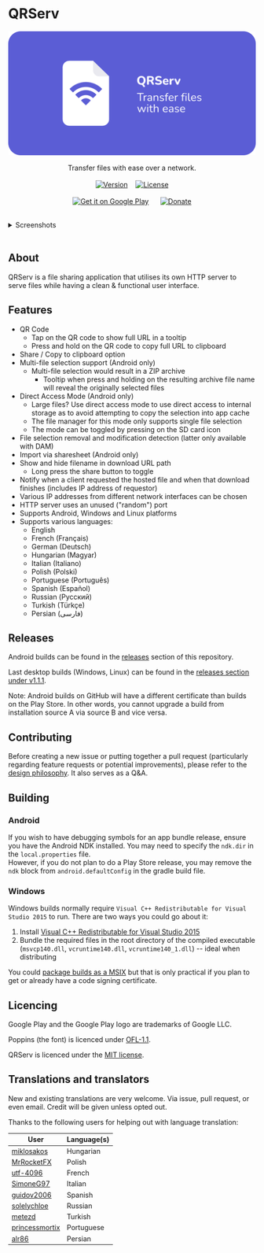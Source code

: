 # QRServ

![Banner with app icon, app name 'QRServ' followed by 'transfer files with ease'](docs/banner/banner.png)
<br>

<p align="center">
    Transfer files with ease over a network.
    <br>
    <br>
    <a href="../../releases/latest" title="Latest release"><img src="https://img.shields.io/github/v/release/uintdev/qrserv" alt="Version"></a>
    &nbsp;&nbsp;
    <a href="LICENSE" title="License"><img src="https://img.shields.io/github/license/uintdev/qrserv" alt="License"></a>
    <br>
    <br>
    <a href="https://play.google.com/store/apps/details?id=dev.uint.qrserv"><img src="https://play.google.com/intl/en_us/badges/static/images/badges/en_badge_web_generic.png" alt="Get it on Google Play" height="80"></a>
    &nbsp;&nbsp;&nbsp;&nbsp;
    <a href="https://ko-fi.com/uintdev" title="ko-fi"><img src="https://ko-fi.com/img/githubbutton_sm.svg" alt="Donate" height="80" width="300"></a>
</p>
<br>
<details>
    <summary>Screenshots</summary>
    <br>
    <p align="center">
        <img src="docs/screenshots/1.png" alt="Screenshot of app on the main screen" height="380">
        &nbsp;&nbsp;
        <img src="docs/screenshots/2.png" alt="Screenshot of app after selecting a file" height="380">
        &nbsp;&nbsp;
        <img src="docs/screenshots/3.png" alt="Screenshot of app after opening IP address list" height="380">
        &nbsp;&nbsp;
        <img src="docs/screenshots/4.png" alt="Screenshot of app when press and holding or hovering over file name -- tool tip is shown with full file name" height="380">
        &nbsp;&nbsp;
        <img src="docs/screenshots/5.png" alt="Screenshot of app when press and holding or hovering over file name -- tool tip is shown with original file names sizes of those included in the resulting file archive" height="380">
        &nbsp;&nbsp;
        <img src="docs/screenshots/6.png" alt="Screenshot of app showing that a 10 Gigabit file was selected -- this shows the ability to work with large files" height="380">
    </p>
</details>
<br>

## About

QRServ is a file sharing application that utilises its own HTTP server to serve files while having a clean & functional user interface.

## Features

-   QR Code
    -   Tap on the QR code to show full URL in a tooltip
    -   Press and hold on the QR code to copy full URL to clipboard
-   Share / Copy to clipboard option
-   Multi-file selection support (Android only)
    -   Multi-file selection would result in a ZIP archive
        -   Tooltip when press and holding on the resulting archive file name will reveal the originally selected files
-   Direct Access Mode (Android only)
    -   Large files? Use direct access mode to use direct access to internal storage as to avoid attempting to copy the selection into app cache
    -   The file manager for this mode only supports single file selection
    -   The mode can be toggled by pressing on the SD card icon
-   File selection removal and modification detection (latter only available with DAM)
-   Import via sharesheet (Android only)
-   Show and hide filename in download URL path
    -   Long press the share button to toggle
-   Notify when a client requested the hosted file and when that download finishes (includes IP address of requestor)
-   Various IP addresses from different network interfaces can be chosen
-   HTTP server uses an unused ("random") port
-   Supports Android, Windows and Linux platforms
-   Supports various languages:
    -   English
    -   French (Français)
    -   German (Deutsch)
    -   Hungarian (Magyar)
    -   Italian (Italiano)
    -   Polish (Polski)
    -   Portuguese (Português)
    -   Spanish (Español)
    -   Russian (Русский)
    -   Turkish (Türkçe)
    -   Persian (فارسی)

## Releases

Android builds can be found in the [releases](../../releases) section of this repository.

Last desktop builds (Windows, Linux) can be found in the [releases section under v1.1.1](../../releases/tag/v1.1.1).

Note: Android builds on GitHub will have a different certificate than builds on the Play Store. In other words, you cannot upgrade a build from installation source A via source B and vice versa.

## Contributing

Before creating a new issue or putting together a pull request (particularly regarding feature requests or potential improvements), please refer to the [design philosophy](PHILOSOPHY.md). It also serves as a Q&A.

## Building

### Android

If you wish to have debugging symbols for an app bundle release, ensure you have the Android NDK installed. You may need to specify the `ndk.dir` in the `local.properties` file.
<br>
However, if you do not plan to do a Play Store release, you may remove the `ndk` block from `android.defaultConfig` in the gradle build file.

### Windows

Windows builds normally require `Visual C++ Redistributable for Visual Studio 2015` to run. There are two ways you could go about it:

1. Install [Visual C++ Redistributable for Visual Studio 2015](https://www.microsoft.com/en-us/download/details.aspx?id=48145)
2. Bundle the required files in the root directory of the compiled executable (`msvcp140.dll`, `vcruntime140.dll`, `vcruntime140_1.dll`) -- ideal when distributing

You could [package builds as a MSIX](https://pub.dev/packages/msix) but that is only practical if you plan to get or already have a code signing certificate.

## Licencing

Google Play and the Google Play logo are trademarks of Google LLC.

Poppins (the font) is licenced under [OFL-1.1](fonts/OFL.txt).

QRServ is licenced under the [MIT license](LICENSE).

## Translations and translators

New and existing translations are very welcome. Via issue, pull request, or even email. Credit will be given unless opted out.

Thanks to the following users for helping out with language translation:

| User                                           | Language(s) |
| ---------------------------------------------- | ----------- |
| [miklosakos](https://github.com/miklosakos)    | Hungarian   |
| [MrRocketFX](https://twitter.com/MrRocketFX)   | Polish      |
| [utf-4096](https://github.com/utf-4096)        | French      |
| [SimoneG97](https://github.com/SimoneG97)      | Italian     |
| [guidov2006](https://github.com/guidov2006)    | Spanish     |
| [solelychloe](https://arciniega.one)           | Russian     |
| [metezd](https://github.com/metezd)            | Turkish     |
| [princessmortix](https://princessmortix.link/) | Portuguese  |
| [alr86](https://github.com/alr86)              | Persian     |
